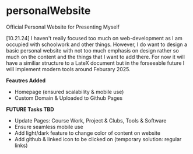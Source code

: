 # personalWebsite
Official Personal Website for Presenting Myself

[10.21.24] I haven't really focused too much on web-development as I am occupied with schoolwork and other things. However, I do want to design a basic personal website with not too much emphasis on design rather so much on the content and the things that I want to add there. For now it will have a similiar structure to a LateX document but in the forseeable future I will implement modern tools around Feburary 2025. 

**Feautres Added** 
- Homepage (ensured scalability & mobile use)
- Custom Domain & Uploaded to Github Pages

**FUTURE Tasks TBD**
- Update Pages: Course Work, Project & Clubs, Tools & Software
- Ensure seamless mobile use
- Add light/dark feature to change color of content on website
- Add github & linked icon to be clicked on (temporary solution: regular links)
